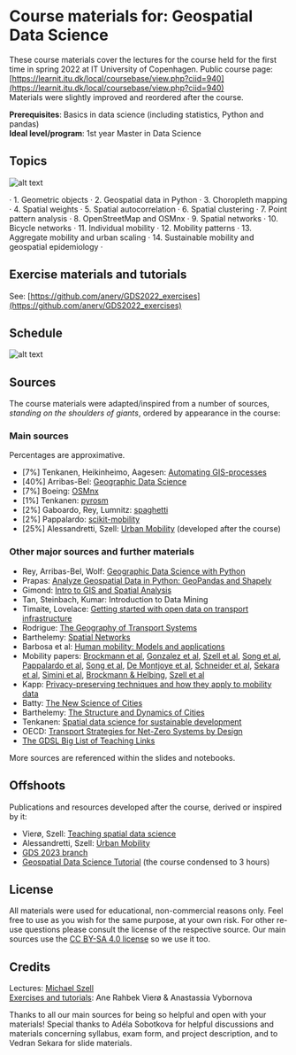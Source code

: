 # Course materials for: Geospatial Data Science
These course materials cover the lectures for the course held for the first time in spring 2022 at IT University of Copenhagen. Public course page: [https://learnit.itu.dk/local/coursebase/view.php?ciid=940](https://learnit.itu.dk/local/coursebase/view.php?ciid=940)  
Materials were slightly improved and reordered after the course.

**Prerequisites**: Basics in data science (including statistics, Python and pandas)  
**Ideal level/program**: 1st year Master in Data Science

## Topics
![alt text](docs/images/topics.png "Topics")

· 1. Geometric objects · 2. Geospatial data in Python · 3. Choropleth mapping · 4. Spatial weights · 5. Spatial autocorrelation · 6. Spatial clustering · 7. Point pattern analysis · 8. OpenStreetMap and OSMnx · 9. Spatial networks · 10. Bicycle networks · 11. Individual mobility · 12. Mobility patterns · 13. Aggregate mobility and urban scaling · 14. Sustainable mobility and geospatial epidemiology ·


## Exercise materials and tutorials
See: [https://github.com/anerv/GDS2022_exercises](https://github.com/anerv/GDS2022_exercises)

## Schedule
![alt text](docs/images/courseschedule.png "Course Schedule")

## Sources
The course materials were adapted/inspired from a number of sources, *standing on the shoulders of giants*, ordered by appearance in the course:
### Main sources
Percentages are approximative.

* [7%] Tenkanen, Heikinheimo, Aagesen: [Automating GIS-processes](https://autogis-site.readthedocs.io/en/latest/)
* [40%] Arribas-Bel: [Geographic Data Science](https://darribas.org/gds_course/content/home.html)
* [7%] Boeing: [OSMnx](https://github.com/gboeing/osmnx-examples/tree/main/notebooks)
* [1%] Tenkanen: [pyrosm](https://pyrosm.readthedocs.io/en/latest/index.html)
* [2%] Gaboardo, Rey, Lumnitz: [spaghetti](https://pysal.org/spaghetti/)
* [2%] Pappalardo: [scikit-mobility](https://github.com/scikit-mobility/tutorials)
* [25%] Alessandretti, Szell: [Urban Mobility](https://arxiv.org/abs/2211.00355) (developed after the course)

### Other major sources and further materials

* Rey, Arribas-Bel, Wolf: [Geographic Data Science with Python](https://geographicdata.science/book/intro.html)
* Prapas: [Analyze Geospatial Data in Python: GeoPandas and Shapely](https://www.learndatasci.com/tutorials/geospatial-data-python-geopandas-shapely/)
* Gimond: [Intro to GIS and Spatial Analysis](https://mgimond.github.io/Spatial/index.html)
* Tan, Steinbach, Kumar: Introduction to Data Mining
* Timaite, Lovelace: [Getting started with open data on transport infrastructure](https://udsleeds.github.io/openinfra/articles/openinfra.html)
* Rodrigue: [The Geography of Transport Systems](https://transportgeography.org/)
* Barthelemy: [Spatial Networks](https://link.springer.com/book/10.1007/978-3-030-94106-2)
* Barbosa et al: [Human mobility: Models and applications](https://doi.org/10.1016/j.physrep.2018.01.001)
* Mobility papers: [Brockmann et al](https://www.nature.com/articles/nature04292), [Gonzalez et al](https://www.nature.com/articles/nature06958), [Szell et al](https://www.nature.com/articles/srep00457), [Song et al](https://www.science.org/doi/abs/10.1126/science.1177170), [Pappalardo et al](https://www.nature.com/articles/ncomms9166), [Song et al](https://www.nature.com/articles/nphys1760), [De Montjoye et al](https://www.nature.com/articles/srep01376), [Schneider et al](https://royalsocietypublishing.org/doi/abs/10.1098/rsif.2013.0246), [Sekara et al](https://www.pnas.org/content/113/36/9977.short), [Simini et al](https://www.nature.com/articles/nature10856), [Brockmann & Helbing](https://www.science.org/doi/10.1126/science.1245200), [Szell et al](https://www.nature.com/articles/s41598-022-10783-y)
* Kapp: [Privacy-preserving techniques and how they apply to mobility data](https://alexandrakapp.blog/2022/03/14/privacy-preserving-techniques-and-how-they-apply-to-mobility-data/)
* Batty: [The New Science of Cities](https://mitpress.mit.edu/books/new-science-cities)
* Barthelemy: [The Structure and Dynamics of Cities](https://www.cambridge.org/core/books/structure-and-dynamics-of-cities/50359353B081D0A38928961FE16FB2FD)
* Tenkanen: [Spatial data science for sustainable development](https://sustainability-gis.readthedocs.io/en/latest/index.html)
* OECD: [Transport Strategies for Net-Zero Systems by Design](https://www.oecd.org/environment/transport-strategies-for-net-zero-systems-by-design-0a20f779-en.htm)
* [The GDSL Big List of Teaching Links](https://github.com/GDSL-UL/Teaching_Links)

More sources are referenced within the slides and notebooks.

## Offshoots
Publications and resources developed after the course, derived or inspired by it:

* Vierø, Szell: [Teaching spatial data science](https://journals.aau.dk/index.php/gfp/article/view/8383)
* Alessandretti, Szell: [Urban Mobility](https://arxiv.org/abs/2211.00355)
* [GDS 2023 branch](https://github.com/mszell/geospatialdatascience/tree/2023)
* [Geospatial Data Science Tutorial](https://github.com/NERDSITU/gdstutorial) (the course condensed to 3 hours)

## License
All materials were used for educational, non-commercial reasons only. Feel free to use as you wish for the same purpose, at your own risk. For other re-use questions please consult the license of the respective source. Our main sources use the [CC BY-SA 4.0 license](https://creativecommons.org/licenses/by-sa/4.0/) so we use it too.


## Credits
Lectures: [Michael Szell](http://michael.szell.net/)  
[Exercises and tutorials](https://github.com/anerv/GDS2022_exercises): Ane Rahbek Vierø & Anastassia Vybornova

Thanks to all our main sources for being so helpful and open with your materials! Special thanks to Adéla Sobotkova for helpful discussions and materials concerning syllabus, exam form, and project description, and to Vedran Sekara for slide materials.
